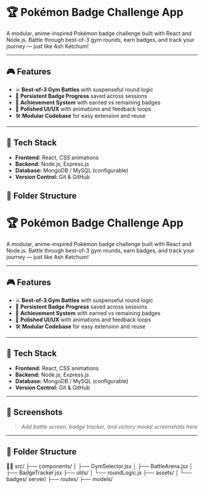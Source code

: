 # 🏆 Pokémon Badge Challenge App

A modular, anime-inspired Pokémon badge challenge built with React and Node.js. Battle through best-of-3 gym rounds, earn badges, and track your journey — just like Ash Ketchum!

---

## 🎮 Features

- ⚔️ **Best-of-3 Gym Battles** with suspenseful round logic
- 🧠 **Persistent Badge Progress** saved across sessions
- 🏅 **Achievement System** with earned vs remaining badges
- 🎨 **Polished UI/UX** with animations and feedback loops
- 🛠️ **Modular Codebase** for easy extension and reuse

---

## 🚀 Tech Stack

- **Frontend:** React, CSS animations
- **Backend:** Node.js, Express.js
- **Database:** MongoDB / MySQL (configurable)
- **Version Control:** Git & GitHub



## 📂 Folder Structure
# 🏆 Pokémon Badge Challenge App

A modular, anime-inspired Pokémon badge challenge built with React and Node.js. Battle through best-of-3 gym rounds, earn badges, and track your journey — just like Ash Ketchum!

---

## 🎮 Features

- ⚔️ **Best-of-3 Gym Battles** with suspenseful round logic
- 🧠 **Persistent Badge Progress** saved across sessions
- 🏅 **Achievement System** with earned vs remaining badges
- 🎨 **Polished UI/UX** with animations and feedback loops
- 🛠️ **Modular Codebase** for easy extension and reuse

---

## 🚀 Tech Stack

- **Frontend:** React, CSS animations
- **Backend:** Node.js, Express.js
- **Database:** MongoDB / MySQL (configurable)
- **Version Control:** Git & GitHub

---

## 📸 Screenshots

> _Add battle screen, badge tracker, and victory modal screenshots here_

---

## 📂 Folder Structure


src/ ├── components/ │   ├── GymSelector.jsx │   ├── BattleArena.jsx │   ├── BadgeTracker.jsx ├── utils/ │   └── roundLogic.js ├── assets/ │   └── badges/ server/ ├── routes/ ├── models/
